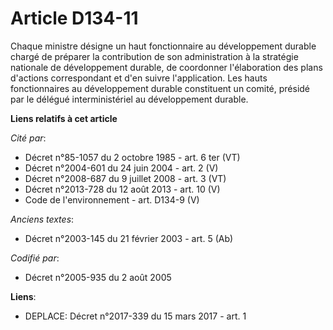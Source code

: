 # Article D134-11

Chaque ministre désigne un haut fonctionnaire au développement durable chargé de préparer la contribution de son
administration à la stratégie nationale de développement durable, de coordonner l'élaboration des plans d'actions
correspondant et d'en suivre l'application. Les hauts fonctionnaires au développement durable constituent un comité, présidé
par le délégué interministériel au développement durable.

**Liens relatifs à cet article**

_Cité par_:

  - Décret n°85-1057 du 2 octobre 1985 - art. 6 ter (VT)
  - Décret n°2004-601 du 24 juin 2004 - art. 2 (V)
  - Décret n°2008-687 du 9 juillet 2008 - art. 3 (VT)
  - Décret n°2013-728 du 12 août 2013 - art. 10 (V)
  - Code de l'environnement - art. D134-9 (V)

_Anciens textes_:

  - Décret n°2003-145 du 21 février 2003 - art. 5 (Ab)

_Codifié par_:

  - Décret n°2005-935 du 2 août 2005

**Liens**:

  - DEPLACE: Décret n°2017-339 du 15 mars 2017 - art. 1
